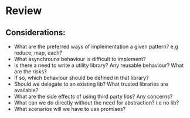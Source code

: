 # Review

## Considerations:

* What are the preferred ways of implementation a given pattern? e.g reduce, map, each?
* What asynchrouns behaviour is difficult to implement?
* Is there a need to write a utility library? Any reusable behaviour? What are the risks?
* If so, which behaviour should be defined in that library?
* Should we delegate to an existing lib? What trusted libraries are available?
* What are the side effects of using third party libs? Any concerns?
* What can we do directly without the need for abstraction? i.e no lib?
* What scenarios will we have to use promises?
